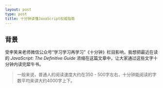 ```yaml
---
layout: post
type: post
title: 十分钟读懂JavaScript权威指南
---
```



## 背景

受李笑来老师微信公众号“学习学习再学习”《十分钟》栏目影响，我想把最近在读的
*JavaScript: The Definitive Guide* 浓缩在这篇文章中，让大家通过这些文字十分钟内读完犀牛书。

> 一般来说，普通人的阅读速度大约在350 - 500字左右，十分钟能阅读的字数平均来讲大约4000字上下。